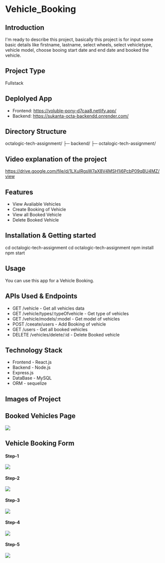 # Vehicle_Booking

## Introduction
I'm ready to describe this project, basically this project is for input some basic details like firstname, lastname, select wheels, select vehicletype, vehicle model, choose booing start date and end date and booked the vehicle.

## Project Type
Fullstack

## Deplolyed App
- Frontend: https://voluble-pony-d7caa8.netlify.app/
- Backend: https://sukanta-octa-backendd.onrender.com/

## Directory Structure
octalogic-tech-assignment/ 
├─ backend/ 
├─ octalogic-tech-assignment/

## Video explanation of the project
https://drive.google.com/file/d/1LXuIRgsW7aX8V4MSH1i6PcbP09qBU4MZ/view

## Features
- View Avaliable Vehicles
- Create Booking of Vehicle
- View all Booked Vehicle
- Delete Booked Vehicle

## Installation & Getting started
cd octalogic-tech-assignment cd octalogic-tech-assignment npm install npm start

## Usage
You can use this app for a Vehicle Booking.

## APIs Used & Endpoints
- GET /vehicle - Get all vehicles data
- GET /vehicle/types/:typeOfvehicle - Get type of vehicles
- GET /vehicle/models/:model - Get model of vehicles
- POST /ceeate/users - Add Booking of vehicle
- GET /users - Get all booked vehicles
- DELETE /vehicles/delete/:id - Delete Booked vehicle 

## Technology Stack
- Frontend - React.js
- Backend - Node.js
- Express.js
- DataBase - MySQL
- ORM - sequelize

## Images of Project

<h2>Booked Vehicles Page</h2>
<img src="https://github.com/sukanta255/octalogic-tech-assignment/assets/101393346/9f3db8b8-5d47-4e80-b321-ea1b85069476"/>
<h2>Vehicle Booking Form</h2>
<h4>Step-1</h4>
<img src="https://github.com/sukanta255/octalogic-tech-assignment/assets/101393346/84eb3d03-dd8e-4c41-9e7f-85e632323852"/>
<h4>Step-2</h4>
<img src="https://github.com/sukanta255/octalogic-tech-assignment/assets/101393346/e121665c-1e3a-41f6-bfd3-4f7e0024fcbe"/>
<h4>Step-3</h4>
<img src="https://github.com/sukanta255/octalogic-tech-assignment/assets/101393346/b884940e-7c32-48b3-b25e-796b610564b4"/>
<h4>Step-4</h4>
<img src="https://github.com/sukanta255/octalogic-tech-assignment/assets/101393346/215eeef4-c346-406e-8700-d99ece4c02b5"/>
<h4>Step-5</h4>
<img src="https://github.com/sukanta255/octalogic-tech-assignment/assets/101393346/fbbb1636-2e12-4066-ad17-613ce0cf71bc"/>




